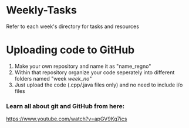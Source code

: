# Weekly-Tasks
Refer to each week's directory for tasks and resources

# Uploading code to GitHub
<ol>
  <li>Make your own repository and name it as "name_regno"</li>
  <li>Within that repository organize your  code seperately into different folders named "week <i>week_no</i>"</li>
  <li>Just upload the code (.cpp/.java files only) and no need to include i/o files</li>
</ol>

### Learn all about git and GitHub from here:
https://www.youtube.com/watch?v=apGV9Kg7ics
